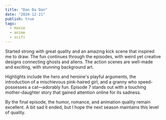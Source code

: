 ```yaml
---
title: "Dan Da Dan"
date: "2024-12-21"
publish: true
tags:
  - movie
  - anime
  - scifi
---
```


Started strong with great quality and an amazing kick scene that inspired me to draw. The fun continues through the episodes, with weird yet creative designs connecting ghosts and aliens. The action scenes are well-made and exciting, with stunning background art.  

Highlights include the hero and heroine's playful arguments, the introduction of a mischievous pink-haired girl, and a granny who speed-possesses a cat—adorably fun. Episode 7 stands out with a touching mother-daughter story that gained attention online for its sadness.  

By the final episode, the humor, romance, and animation quality remain excellent. A bit sad it ended, but I hope the next season maintains this level of quality.